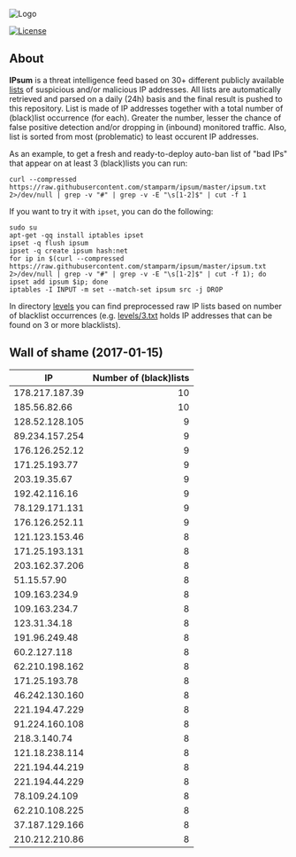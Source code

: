 ![Logo](logo.png)

[![License](https://img.shields.io/badge/license-Public_domain-red.svg)](https://wiki.creativecommons.org/wiki/Public_domain)

About
----

**IPsum** is a threat intelligence feed based on 30+ different publicly available [lists](https://github.com/stamparm/maltrail) of suspicious and/or malicious IP addresses. All lists are automatically retrieved and parsed on a daily (24h) basis and the final result is pushed to this repository. List is made of IP addresses together with a total number of (black)list occurrence (for each). Greater the number, lesser the chance of false positive detection and/or dropping in (inbound) monitored traffic. Also, list is sorted from most (problematic) to least occurent IP addresses.

As an example, to get a fresh and ready-to-deploy auto-ban list of "bad IPs" that appear on at least 3 (black)lists you can run:

```
curl --compressed https://raw.githubusercontent.com/stamparm/ipsum/master/ipsum.txt 2>/dev/null | grep -v "#" | grep -v -E "\s[1-2]$" | cut -f 1
```

If you want to try it with `ipset`, you can do the following:

```
sudo su
apt-get -qq install iptables ipset
ipset -q flush ipsum
ipset -q create ipsum hash:net
for ip in $(curl --compressed https://raw.githubusercontent.com/stamparm/ipsum/master/ipsum.txt 2>/dev/null | grep -v "#" | grep -v -E "\s[1-2]$" | cut -f 1); do ipset add ipsum $ip; done
iptables -I INPUT -m set --match-set ipsum src -j DROP
```

In directory [levels](levels) you can find preprocessed raw IP lists based on number of blacklist occurrences (e.g. [levels/3.txt](levels/3.txt) holds IP addresses that can be found on 3 or more blacklists).

Wall of shame (2017-01-15)
----

|IP|Number of (black)lists|
|---|--:|
178.217.187.39|10
185.56.82.66|10
128.52.128.105|9
89.234.157.254|9
176.126.252.12|9
171.25.193.77|9
203.19.35.67|9
192.42.116.16|9
78.129.171.131|9
176.126.252.11|9
121.123.153.46|8
171.25.193.131|8
203.162.37.206|8
51.15.57.90|8
109.163.234.9|8
109.163.234.7|8
123.31.34.18|8
191.96.249.48|8
60.2.127.118|8
62.210.198.162|8
171.25.193.78|8
46.242.130.160|8
221.194.47.229|8
91.224.160.108|8
218.3.140.74|8
121.18.238.114|8
221.194.44.219|8
221.194.44.229|8
78.109.24.109|8
62.210.108.225|8
37.187.129.166|8
210.212.210.86|8
